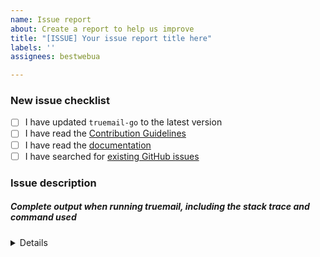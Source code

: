 ```yaml
---
name: Issue report
about: Create a report to help us improve
title: "[ISSUE] Your issue report title here"
labels: ''
assignees: bestwebua

---
```


<!-- Thanks for helping to make Truemail better! Before submit your issue, please make sure to check the following boxes by putting an x in the [ ] (don't: [x ], [ x], do: [x]) -->

### New issue checklist

- [ ] I have updated `truemail-go` to the latest version
- [ ] I have read the [Contribution Guidelines](https://github.com/truemail-rb/truemail-go/blob/master/CONTRIBUTING.md)
- [ ] I have read the [documentation](https://truemail-rb.org/truemail-go)
- [ ] I have searched for [existing GitHub issues](https://github.com/truemail-rb/truemail-go/issues)

<!-- Please use next pattern for your issue report title: [ISSUE] Your issue report title here -->

### Issue description
<!-- Please include what's happening, expected behavior, and any relevant code samples -->

##### Complete output when running truemail, including the stack trace and command used

<details>
  <pre>[INSERT OUTPUT HERE]</pre>
</details>
